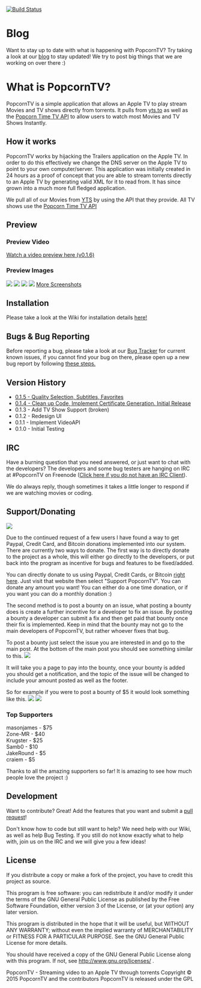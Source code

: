 [![Build Status](https://travis-ci.org/OstlerDev/PopcornTV.svg?branch=master)](https://travis-ci.org/OstlerDev/PopcornTV)

# Blog
Want to stay up to date with what is happening with PopcornTV? Try taking a look at our [blog](http://blog.popcorntv.io) to stay updated! We try to post big things that we are working on over there :)

# What is PopcornTV?

PopcornTV is a simple application that allows an Apple TV to play stream Movies and TV shows directly from torrents. It pulls from [yts.to](https://yts.to/) as well as the [Popcorn Time TV API](https://git.popcorntime.io/popcorntime/eztv-api/tree/master) to allow users to watch most Movies and TV Shows Instantly.

## How it works

PopcornTV works by hijacking the Trailers application on the Apple TV. In order to do this effectively we change the DNS server on the Apple TV to point to your own computer/server. This application was initially created in 24 hours as a proof of concept that you are able to stream torrents directly to an Apple TV by generating valid XML for it to read from. It has since grown into a much more full fledged application.

We pull all of our Movies from [YTS](https://yts.to/) by using the API that they provide. All TV shows use the [Popcorn Time TV API](https://git.popcorntime.io/popcorntime/eztv-api/tree/master)

## Preview
### Preview Video
[Watch a video preview here (v0.1.6)](https://www.youtube.com/watch?v=yPEuLzNiCEo)

### Preview Images
![](http://i.imgur.com/7dB9zGp.jpg)
![](http://i.imgur.com/vigyOsZ.jpg)
![](http://i.imgur.com/296kywf.jpg)
![](http://i.imgur.com/S0yrFHo.jpg)
[More Screenshots](http://imgur.com/a/bKobV)

## Installation

Please take a look at the Wiki for installation details [here!](https://github.com/OstlerDev/PopcornTV/wiki/How-to-Install)

## Bugs & Bug Reporting
Before reporting a bug, please take a look at our [Bug Tracker](https://github.com/OstlerDev/PopcornTV/issues) for current known issues, if you cannot find your bug on there, please open up a new bug report by following [these steps.](https://github.com/OstlerDev/PopcornTV/wiki/How-to-report-an-issue)


## Version History
- [0.1.5 - Quality Selection, Subtitles, Favorites](https://github.com/OstlerDev/PopcornTV/releases/tag/v0.1.5)
- [0.1.4 - Clean up Code, Implement Certificate Generation. Initial Release](https://github.com/OstlerDev/PopcornTV/releases/tag/v0.1.4)
- 0.1.3 - Add TV Show Support (broken)
- 0.1.2 - Redesign UI
- 0.1.1 - Implement VideoAPI
- 0.1.0 - Initial Testing

## IRC

Have a burning question that you need answered, or just want to chat with the developers? The developers and some bug testers are hanging on IRC at #PopcornTV on Freenode ([Click here if you do not have an IRC Client](http://webchat.freenode.net/?channels=PopcornTV)).

We do always reply, though sometimes it takes a little longer to respond if we are watching movies or coding.


## Support/Donating

![](https://d2bbtvgnhux6eq.cloudfront.net/assets/Bountysource-green-712770df4397a3bc6f5b56b90402763c.png)

Due to the continued request of a few users I have found a way to get Paypal, Credit Card, and Bitcoin donations implemented into our system. There are currently two ways to donate. The first way is to directly donate to the project as a whole, this will either go directly to the developers, or put back into the program as incentive for bugs and features to be fixed/added.

You can directly donate to us using Paypal, Credit Cards, or Bitcoin [right here](https://salt.bountysource.com/teams/popcorntv). Just visit that website then select "Support PopcornTV". You can donate any amount you want! You can either do a one time donation, or if you want you can do a monthly donation :) 

The second method is to post a bounty on an issue, what posting a bounty does is create a further incentive for a developer to fix an issue. By posting a bounty a developer can submit a fix and then get paid that bounty once their fix is implemented. Keep in mind that the bounty may not go to the main developers of PopcornTV, but rather whoever fixes that bug.

To post a bounty just select the issue you are interested in and go to the main post. At the bottom of the main post you should see something similar to this.
![](http://i.imgur.com/0vsyFaB.png)

It will take you a page to pay into the bounty, once your bounty is added you should get a notification, and the topic of the issue will be changed to include your amount posted as well as the footer.

So for example if you were to post a bounty of $5 it would look something like this.
![](http://i.imgur.com/sIfPOeY.png)
![](http://i.imgur.com/hvbL4bz.png)

### Top Supporters
masonjames - $75   
Zone-MR - $40   
Krugster - $25   
Samb0 - $10   
JakeRound - $5   
craiem - $5   

Thanks to all the amazing supporters so far! It is amazing to see how much people love the project :)

## Development

Want to contribute? Great! Add the features that you want and submit a [pull request](https://github.com/OstlerDev/PopcornTV/pulls)! 

Don't know how to code but still want to help? We need help with our Wiki, as well as help Bug Testing. If you still do not know exactly what to help with, join us on the IRC and we will give you a few ideas!

License
----

If you distribute a copy or make a fork of the project, you have to credit this project as source.

This program is free software: you can redistribute it and/or modify
it under the terms of the GNU General Public License as published by
the Free Software Foundation, either version 3 of the License, or
(at your option) any later version.

This program is distributed in the hope that it will be useful,
but WITHOUT ANY WARRANTY; without even the implied warranty of
MERCHANTABILITY or FITNESS FOR A PARTICULAR PURPOSE.  See the
GNU General Public License for more details.

You should have received a copy of the GNU General Public License
along with this program.  If not, see http://www.gnu.org/licenses/ .


PopcornTV - Streaming video to an Apple TV through torrents
Copyright © 2015  PopcornTV and the contributors
PopcornTV is released under the GPL
